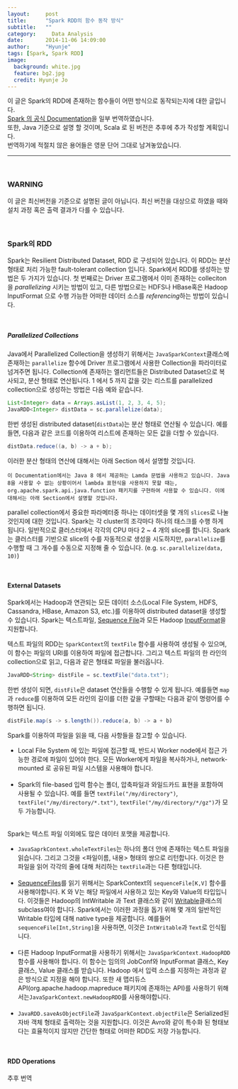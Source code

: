 ```yaml
---
layout:     post
title:      "Spark RDD의 함수 동작 방식"
subtitle:   ""
category:	  Data Analysis
date:       2014-11-06 14:09:00
author:     "Hyunje"
tags: [Spark, Spark RDD]
image:
  background: white.jpg
  feature: bg2.jpg
  credit: Hyunje Jo
---
```



이 글은 Spark의 RDD에 존재하는 함수들이 어떤 방식으로 동작되는지에 대한 글입니다. <br>
[Spark 의 공식 Documentation](http://spark.apache.org/docs/latest/programming-guide.html#resilient-distributed-datasets-rdds)을 일부 번역하였습니다.<br>
또한, Java 기준으로 설명 할 것이며, Scala 로 된 버전은 추후에 추가 작성할 계획입니다.<br>
번역하기에 적절치 않은 용어들은 영문 단어 그대로 남겨놓았습니다.
<hr>
<br>

### WARNING
이 글은 최신버전을 기준으로 설명된 글이 아닙니다. 최신 버전을 대상으로 하였을 때와 설치 과정 혹은 출력 결과가 다를 수 있습니다.

<br>

### Spark의 RDD
Spark는 Resilient Distributed Dataset, RDD 로 구성되어 있습니다. 이 RDD는 분산 형태로 처리 가능한 fault-tolerant collection 입니다. Spark에서 RDD를 생성하는 방법은 두 가지가 있습니다. 첫 번째로는 Driver 프로그램에서 이미 존재하는 colleciton을 *parallelizing* 시키는 방법이 있고, 다른 방법으로는 HDFS나 HBase혹은 Hadoop InputFormat 으로 수행 가능한 어떠한 데이터 소스를 *referencing*하는 방법이 있습니다.

<br>

##### Parallelized Collections
Java에서 Parallelized Collection을 생성하기 위해서는 `JavaSparkContext`클래스에 존재하는 `parallelize` 함수에 Driver 프로그램에서 사용한 Collection을 파라미터로 넘겨주면 됩니다. Collection에 존재하는 엘리먼트들은 Distributed Dataset으로 복사되고, 분산 형태로 연산됩니다. 1 에서 5 까지 값을 갖는 리스트를 parallelized collection으로 생성하는 방법은 다음 예와 같습니다.

```java
List<Integer> data = Arrays.asList(1, 2, 3, 4, 5);
JavaRDD<Integer> distData = sc.parallelize(data);
```
한번 생성된 distributed dataset(`distData`)는 분산 형태로 연산될 수 있습니다. 예를들면, 다음과 같은 코드를 이용하여 리스트에 존재하는 모든 값을 더할 수 있습니다.

```java
distData.reduce((a, b) -> a + b);
```
이러한 분산 형태의 연산에 대해서는 아래 Section 에서 설명할 것입니다.

```
이 Documentation에서는 Java 8 에서 제공하는 Lamda 문법을 사용하고 있습니다. Java 8을 사용할 수 없는 상황이어서 lambda 표현식을 사용하지 못할 때는, org.apache.spark.api.java.function 패키지를 구현하여 사용할 수 있습니다. 이에 대해서는 아래 Section에서 설명할 것입니다.
```
parallel collection에서 중요한 파라메터중 하나는 데이터셋을 몇 개의 `slices`로 나눌 것인지에 대한 것입니다. Spark는 각 cluster의 조각마다 하나의 태스크를 수행 하게 됩니다. 일반적으로 클러스터에서 각각의 CPU 마다 2 ~ 4 개의 slice를 합니다. Spark는 클러스터를 기반으로 slice의 수를 자동적으로 생성을 시도하지만, `parallelize`를 수행할 때 그 개수를 수동으로 지정해 줄 수 있습니다. (e.g. `sc.parallelize(data, 10)`)

<br>

#### External Datasets
Spark에서는 Hadoop과 연관되는 모든 데이터 소스(Local File System, HDFS, Cassandra, HBase, Amazon S3, etc.)를 이용하여 distributed dataset을 생성할 수 있습니다. Spark는 텍스트파일, [Sequence File](http://hadoop.apache.org/common/docs/current/api/org/apache/hadoop/mapred/SequenceFileInputFormat.html)과 모든 Hadoop [InputFormat](http://hadoop.apache.org/docs/stable/api/org/apache/hadoop/mapred/InputFormat.html)을 지원합니다.

텍스트 파일의 RDD는 `SparkContext`의 `textFile` 함수를 사용하여 생성될 수 있으며, 이 함수는 파일의 URI를 이용하여 파일에 접근합니다. 그리고 텍스트 파일의 한 라인의 collection으로 읽고, 다음과 같은 형태로 파일을 불러옵니다.

```java
JavaRDD<String> distFile = sc.textFile("data.txt");
```
한번 생성이 되면, `distFile`은 dataset 연산들을 수행할 수 있게 됩니다. 예를들면 `map`과 `reduce`를 이용하여 모든 라인의 길이를 더한 갚을 구할때는 다음과 같이 명령어를 수행하면 됩니다.

```java
distFile.map(s -> s.length()).reduce(a, b) -> a + b)
```
Spark를 이용하여 파일을 읽을 때, 다음 사항들을 참고할 수 있습니다.

* Local File System 에 있는 파일에 접근할 때, 반드시 Worker node에서 접근 가능한 경로에 파일이 있어야 한다. 모든 Worker에게 파일을 복사하거나, network-mounted 로 공유된 파일 시스템을 사용해야 합니다.<br><br>
* Spark의 file-based 입력 함수는 폴더, 압축파일과 와일드카드 표현을 포함하여 사용될 수 있습니다. 예를 들면 `textFile("/my/directory")`, `textFile("/my/directory/*.txt")`, `textFile("/my/directory/*/gz")`가 모두 가능합니다.<br><br>

Spark는 텍스트 파일 이외에도 많은 데이터 포맷을 제공합니다.

* `JavaSaprkContext.wholeTextFiles`는 하나의 폴더 안에 존재하는 텍스트 파일을 읽습니다. 그리고 그것을 <파일이름, 내용> 형태의 쌍으로 리턴합니다. 이것은 한 파일을 읽어 각각의 줄에 대해 처리하는 `textFile`과는 다른 형태입니다.<br><br>
* [SequenceFiles](http://hadoop.apache.org/common/docs/current/api/org/apache/hadoop/mapred/SequenceFileInputFormat.html)를 읽기 위해서는 SparkContext의 `sequenceFile[K,V]` 함수를 사용해야합니다. K 와 V는 해당 파일에서 사용하고 있는 Key와 Value의 타입입니다. 이것들은 Hadoop의 IntWritable 과 Text 클래스와 같이 [Writable](http://hadoop.apache.org/common/docs/current/api/org/apache/hadoop/io/Writable.html)클래스의 subclass여야 합니다. Spark에서는 이러한 과정을 돕기 위해 몇 개의 일반적인 Writable 타입에 대해 native type을 제공합니다. 예를들어 `sequenceFile[Int,String]`을 사용하면, 이것은 `IntWritable`과 `Text`로 인식됩니다.<br><br>
* 다른 Hadoop InputFormat을 사용하기 위해서는 `JavaSparkContext.HadoopRDD`함수를 사용해야 합니다. 이 함수는 임의의 JobConf와 InputFormat 클래스, Key 클래스, Value 클래스를 받습니다. Hadoop 에서 입력 소스를 지정하는 과정과 같은 방식으로 지정을 해야 합니다. 또한 새 맵리듀스 API(org.apache.hadoop.mapreduce 패키지에 존재하는 API)를 사용하기 위해서는`JavaSparkContext.newHadoopRDD`를 사용해야합니다.<br><br>
* `JavaRDD.saveAsObjectFile`과 `JavaSparkContext.objectFile`은 Serialized된 자바 객체 형태로 출력하는 것을 지원합니다. 이것은 Avro와 같이 특수화 된 형태보다는 효율적이지 않지만 간단한 형태로 어떠한 RDD도 저장 가능합니다.

<br>

#### RDD Operations
추후 번역
